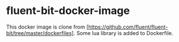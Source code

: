 # fluent-bit-docker-image
This docker image is clone from [https://github.com/fluent/fluent-bit/tree/master/dockerfiles]. Some lua library is added to Dockerfile.